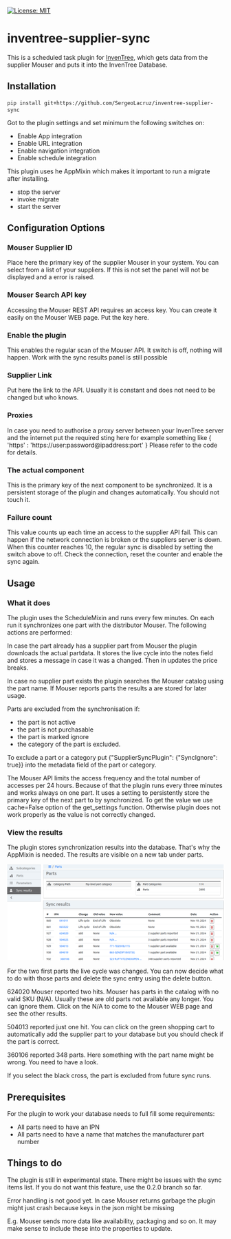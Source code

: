 [![License: MIT](https://img.shields.io/badge/License-MIT-yellow.svg)](https://opensource.org/licenses/MIT)

# inventree-supplier-sync

This is a scheduled task plugin for [InvenTree](https://inventree.org), which gets data from
the supplier Mouser and puts it into the InvenTree Database.

## Installation

```
pip install git+https://github.com/SergeoLacruz/inventree-supplier-sync
```

Got to the plugin settings and set minimum the following switches on:

- Enable App integration
- Enable URL integration
- Enable navigation integration
- Enable schedule integration

This plugin uses he AppMixin which makes it important to run a migrate
after installing.

- stop the server
- invoke migrate
- start the server

## Configuration Options

### Mouser Supplier ID
Place here the primary key of the supplier Mouser in your system. You can select from a list of
your suppliers. If this is not set the panel will not be displayed and a error is raised.

### Mouser Search API key
Accessing the Mouser REST API requires an access key. You can create it easily on the Mouser
WEB page. Put the key here.

### Enable the plugin
This enables the regular scan of the Mouser API. It switch is off, nothing will happen.
Work with the sync results panel is still possible

### Supplier Link
Put here the link to the API. Usually it is constant and does not need to be changed but who knows.

### Proxies
In case you need to authorise a proxy server between your InvenTree server and the internet
put the required sting here for example something like { 'https' : 'https://user:password@ipaddress:port' }
Please refer to the code for details.

### The actual component
This is the primary key of the next component to be synchronized. It is a persistent storage
of the plugin and changes automatically. You should not touch it.

### Failure count
This value counts up each time an access to the supplier API fail. This can happen if
the network connection is broken or the suppliers server is down. When this counter
reaches 10, the regular sync is disabled by setting the switch above to off. Check
the connection, reset the counter and enable the sync again.

## Usage
### What it does
The plugin uses the ScheduleMixin and runs every few minutes. On each run it
synchronizes one part with the distributor Mouser. The following actions are performed:

In case the part already has a supplier part from Mouser the plugin downloads
the actual partdata. It stores the live cycle into the notes field and stores a
message in case it was a changed. Then in updates the price breaks.

In case no supplier part exists the plugin searches the Mouser catalog using the part name.
If Mouser reports parts the results a are stored for later usage.

Parts are excluded from the synchronisation if:

- the part is not active
- the part is not purchasable
- the part is marked ignore
- the category of the part is excluded.

To exclude a part or a category put {"SupplierSyncPlugin": {"SyncIgnore": true}} into
the metadata field of the part or category.

The Mouser API limits the access frequency and the total number of accesses per 24 hours.
Because of that the plugin runs every three minutes and works always on one part. It uses
a setting to persistently store the primary key of the next part to by synchronized. To
get the value we use cache=False option of the get_settings function. Otherwise plugin
does not work properly as the value is not correctly changed.

### View the results
The plugin stores synchronization results into the database. That's why the AppMixin
is needed. The results are visible on a new tab under parts.

![Result Panel](https://github.com/SergeoLacruz/inventree-supplier-sync/blob/master/pictures/results_panel.png)

For the two first parts the live cycle was changed. You can now decide what to do
with those parts and delete the sync entry using the delete button.

624020 Mouser reported two hits. Mouser has parts in the catalog with
no valid SKU (N/A). Usually these are old parts not available any longer.
You can ignore them. Click on the N/A to come to the Mouser WEB page and see the
other results.

504013 reported just one hit. You can click on the green shopping cart to
automatically add the supplier part to your database but you should check
if the part is correct.

360106 reported 348 parts. Here something with the part name might be wrong.
You need to have a look.

If you select the black cross, the part is excluded from future sync runs.

## Prerequisites
For the plugin to work your database needs to full fill some requirements:

- All parts need to have an IPN
- All parts need to have a name that matches the manufacturer part number

## Things to do
The plugin is still in experimental state. There might be issues with the sync items list.
If you do not want this feature, use the 0.2.0 branch so far.

Error handling is not good yet. In case Mouser returns garbage the plugin might just crash
because keys in the json might be missing

E.g. Mouser sends more data like availability, packaging and so on. It may make sense to
include these into the properties to update.
